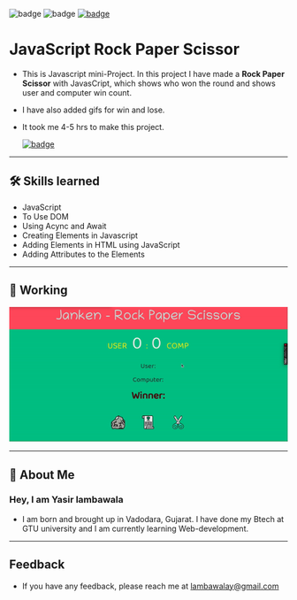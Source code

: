 ![badge](https://img.shields.io/badge/MADE%20WITH-HTML,%20CSS%20&%20JS-blue)
![badge](https://img.shields.io/badge/TIME%20TAKEN-4%20to%205%20hrs-red)
[![badge](https://img.shields.io/badge/SEE%20DEMO%20-VISIT-green)](https://js-06rockpaperscissor-project.netlify.app/)

# JavaScript Rock Paper Scissor

- This is Javascript mini-Project. In this project I have made a **Rock Paper Scissor** with JavasCript, which shows who won the round and shows user and computer win count.

- I have also added gifs for win and lose.

- It took me 4-5 hrs to make this project.

  [![badge](https://img.shields.io/badge/LINK%20OF-PROJECT-green)](https://js-06rockpaperscissor-project.netlify.app/)

---

## 🛠 Skills learned

- JavaScript
- To Use DOM
- Using Acync and Await
- Creating Elements in Javascript
- Adding Elements in HTML using JavaScript
- Adding Attributes to the Elements

---

## 🎥 Working

![Gif](./js_project6.gif)

---

## 🚀 About Me

### Hey, I am Yasir lambawala

- I am born and brought up in Vadodara, Gujarat. I have done my Btech at GTU university and I am currently learning Web-development.

---

## Feedback

- If you have any feedback, please reach me at lambawalay@gmail.com
